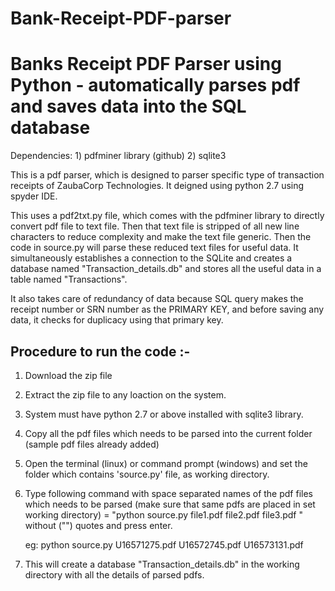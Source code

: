 # Bank-Receipt-PDF-parser
Banks Receipt PDF Parser using Python - automatically parses pdf and saves data into the SQL database
===========================================================================================================

Dependencies: 	1) pdfminer library (github)
		            2) sqlite3

This is a pdf parser, which is designed to parser specific type of transaction receipts of ZaubaCorp Technologies.
It deigned using python 2.7 using spyder IDE.

This uses a pdf2txt.py file, which comes with the pdfminer library to directly convert pdf file to text file.
Then that text file is stripped of all new line characters to reduce complexity and make the text file generic.
Then the code in source.py will parse these reduced text files for useful data.
It simultaneously establishes a connection to the SQLite  and creates a database named "Transaction_details.db" and stores all the useful data in a table named "Transactions". 

It also takes care of redundancy of data because SQL query makes the receipt number or SRN number as the PRIMARY KEY, and before saving any data, it checks for duplicacy using that primary key.


Procedure to run the code :-
--------------------------

1) Download the zip file 
2) Extract the zip file to any loaction on the system.
3) System must have python 2.7 or above installed with sqlite3 library.
4) Copy all the pdf files which needs to be parsed into the current folder (sample pdf files already added)
5) Open the terminal (linux) or command prompt (windows) and set the folder which contains 'source.py' file, as working directory.
6) Type following command with space separated names of the pdf files which needs to be parsed (make sure that same pdfs are placed in set working directory)
	= "python source.py file1.pdf file2.pdf file3.pdf " without ("") quotes and press enter.
	
	eg: python source.py U16571275.pdf U16572745.pdf U16573131.pdf
7) This will create a database "Transaction_details.db" in the working directory with all the details of parsed pdfs.
